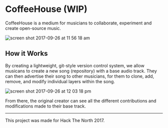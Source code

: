 # CoffeeHouse (WIP)
CoffeeHouse is a medium for musicians to collaborate, experiment and create open-source music.

![screen shot 2017-09-26 at 11 56 18 am](https://user-images.githubusercontent.com/22259451/30870868-10ac1eea-a2b3-11e7-997b-86ae07e0921e.png)

## How it Works

By creating a lightweight, git-style version control system, we allow musicans to create a new song (repository) with a base audio track.
They can then advertise their song to other musicians, for them to clone, add, remove, and modify individual layers within the song.

![screen shot 2017-09-26 at 12 03 18 pm](https://user-images.githubusercontent.com/22259451/30870937-33000be6-a2b3-11e7-9316-72fd6debf120.png)

From there, the original creator can see all the different contributions and modifications made to their base track.

---

This project was made for Hack The North 2017.
